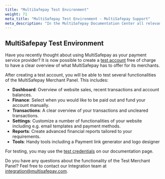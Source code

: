 ```yaml
---
title: "MultiSafepay Test Environment"
weight: 71
meta_title: "MultiSafepay Test Environment - MultiSafepay Support"
meta_description: "In the MultiSafepay Documentation Center all relevant information regarding our Plugins and API. As well as Support pages for Payment Method, Tools and General Questions. You can also find the contact details of our Support Team and Integration Team."
---
```


## MultiSafepay Test Environment

Have you recently thought about using MultiSafepay as your payment service provider? It is now possible to create a [test account](https://testmerchant.multisafepay.com/signup?_ga=2.239314307.1689046699.1579505297-896219683.1574159857) free of charge to have a clear overview of what MultiSafepay has to offer for its merchants.

After creating a test account, you will be able to test several functionalities of the MultiSafepay Merchant Panel. This includes:

* __Dashboard__: Overview of website sales, recent transactions and account balances.
* __Finance__: Select when you would like to be paid out and fund your account manually.
* __Transactions__: A clear overview of your transactions and uncleared transactions.
* __Settings__: Customize a number of functionalities of your website including e.g. email templates and payment methods.
* __Reports__: Create advanced financial reports tailored to your requirements.
* __Tools__: Handy tools including a Payment link generator and logo designer

For testing, you may use the [test credentials](https://docs.multisafepay.com/faq/getting-started/test-payment-details/) on our documentation page.

Do you have any questions about the functionality of the Test Merchant Panel? Feel free to contact our Integration team at <integration@multisafepay.com>.